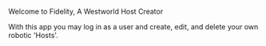 Welcome to Fidelity, A Westworld Host Creator

With this app you may log in as a user and create, edit, and delete your own robotic 'Hosts'.
